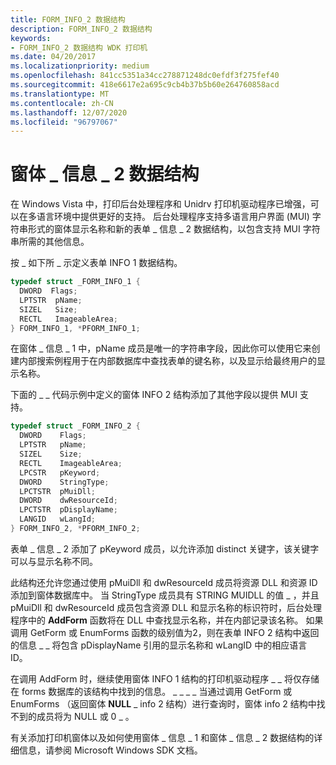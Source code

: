 ```yaml
---
title: FORM_INFO_2 数据结构
description: FORM_INFO_2 数据结构
keywords:
- FORM_INFO_2 数据结构 WDK 打印机
ms.date: 04/20/2017
ms.localizationpriority: medium
ms.openlocfilehash: 841cc5351a34cc278871248dc0efdf3f275fef40
ms.sourcegitcommit: 418e6617e2a695c9cb4b37b5b60e264760858acd
ms.translationtype: MT
ms.contentlocale: zh-CN
ms.lasthandoff: 12/07/2020
ms.locfileid: "96797067"
---
```

# <a name="form_info_2-data-structure"></a>窗体 \_ 信息 \_ 2 数据结构


在 Windows Vista 中，打印后台处理程序和 Unidrv 打印机驱动程序已增强，可以在多语言环境中提供更好的支持。 后台处理程序支持多语言用户界面 (MUI) 字符串形式的窗体显示名称和新的表单 \_ 信息 \_ 2 数据结构，以包含支持 MUI 字符串所需的其他信息。

按 \_ 如下所 \_ 示定义表单 INFO 1 数据结构。

```cpp
typedef struct _FORM_INFO_1 { 
  DWORD  Flags; 
  LPTSTR  pName; 
  SIZEL   Size; 
  RECTL   ImageableArea; 
} FORM_INFO_1, *PFORM_INFO_1;
```

在窗体 \_ 信息 \_ 1 中，pName 成员是唯一的字符串字段，因此你可以使用它来创建内部搜索例程用于在内部数据库中查找表单的键名称，以及显示给最终用户的显示名称。

下面的 \_ \_ 代码示例中定义的窗体 INFO 2 结构添加了其他字段以提供 MUI 支持。

```cpp
typedef struct _FORM_INFO_2 { 
  DWORD    Flags; 
  LPTSTR   pName; 
  SIZEL    Size; 
  RECTL    ImageableArea;
  LPCSTR   pKeyword;
  DWORD    StringType;
  LPCTSTR  pMuiDll;
  DWORD    dwResourceId;
  LPCTSTR  pDisplayName;
  LANGID   wLangId; 
} FORM_INFO_2, *PFORM_INFO_2;
```

表单 \_ 信息 \_ 2 添加了 pKeyword 成员，以允许添加 distinct 关键字，该关键字可以与显示名称不同。

此结构还允许您通过使用 pMuiDll 和 dwResourceId 成员将资源 DLL 和资源 ID 添加到窗体数据库中。 当 StringType 成员具有 STRING MUIDLL 的值 \_ ，并且 pMuiDll 和 dwResourceId 成员包含资源 DLL 和显示名称的标识符时，后台处理程序中的 **AddForm** 函数将在 DLL 中查找显示名称，并在内部记录该名称。 如果调用 GetForm 或 EnumForms 函数的级别值为2，则在表单 INFO 2 结构中返回的信息 \_ \_ 将包含 pDisplayName 引用的显示名称和 wLangID 中的相应语言 ID。

在调用 AddForm 时，继续使用窗体 INFO 1 结构的打印机驱动程序 \_ \_ 将仅存储在 forms 数据库的该结构中找到的信息。 \_ \_ \_ \_ 当通过调用 GetForm 或 EnumForms （返回窗体 **NULL** \_ info 2 结构）进行查询时，窗体 info 2 结构中找不到的成员将为 NULL 或 0 \_ 。

有关添加打印机窗体以及如何使用窗体 \_ 信息 \_ 1 和窗体 \_ 信息 \_ 2 数据结构的详细信息，请参阅 Microsoft Windows SDK 文档。

 

 




